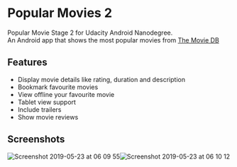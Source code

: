 # Popular Movies 2
Popular Movie Stage 2 for Udacity Android Nanodegree.     
An Android app that shows the most popular movies from [The Movie DB](www.themoviedb.org)

## Features
 - Display movie details like rating, duration and description
 - Bookmark favourite movies
 - View offline your favourite movie
 - Tablet view support
 - Include trailers
 - Show movie reviews
 
## Screenshots
![Screenshot 2019-05-23 at 06 09 55](https://user-images.githubusercontent.com/11368889/58223244-93e28700-7d21-11e9-9c3e-e6d6bc267d6f.png)![Screenshot 2019-05-23 at 06 10 12](https://user-images.githubusercontent.com/11368889/58223248-96dd7780-7d21-11e9-8b2b-0f54abd29b7e.png)
